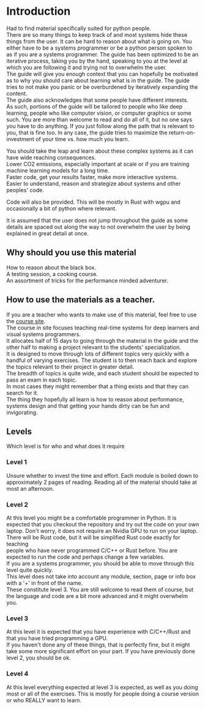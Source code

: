 # Introduction
Had to find material specifically suited for python people.  
There are so many things to keep track of and most systems hide these things from the user. It can be hard to reason about what is going on.
You either have to be a systems programmer or be a python person spoken to as if you are a systems programmer.
The guide has been optimized to be an iterative process, taking you by the hand, speaking to you at the level at which you are following it and trying not to overwhelm the user.  
The guide will give you enough context that you can hopefully be motivated as to why you should care about learning what is in the guide.
The guide tries to not make you panic or be overburdened by iteratively expanding the content.  
The guide also acknowledges that some people have different interests.  
As such, portions of the guide will be tailored to people who like deep learning, people who like computer vision, or computer graphics or some such. You are more than welcome to read and do all of it, but no one says you have to do anything. If you just follow along the path that is relevant to you, that is fine too. In any case, the guide tries to maximize the return-on-investment of your time vs. how much you learn.

You should take the leap and learn about these complex systems as it can have wide reaching consequences.  
Lower CO2 emissions, especially important at scale or if you are training machine learning models for a long time.  
Faster code, get your results faster, make more interactive systems.  
Easier to understand, reason and strategize about systems and other peoples' code.  

Code will also be provided. This will be mostly in Rust with wgpu and occasionally a bit of python where relevant.

It is assumed that the user does not jump throughout the guide as some details are spaced out along the way to not overwhelm the user by being explained in great detail at once.

## Why should you use this material
How to reason about the black box.  
A testing session, a cooking course.  
An assortment of tricks for the performance minded adventurer.

## How to use the materials as a teacher.
If you are a teacher who wants to make use of this material, feel free to use the [course site](https://absorensen.github.io/real-time-visual-and-machine-learning-systems/).  
The course in site focuses teaching real-time systems for deep learners and visual systems programmers.  
It allocates half of 15 days to going through the material in the guide and the other half to making a project relevant to the students' specialization.  
It is designed to move through lots of different topics very quickly with a handful of varying exercises.
The student is to then reach back and explore the topics relevant to their project in greater detail.  
The breadth of topics is quite wide, and each student should be expected to pass an exam in each topic.  
In most cases they might remember that a thing exists and that they can search for it.  
The thing they hopefully all learn is how to reason about performance, systems design and that getting your hands dirty can be fun and invigorating.

## Levels
Which level is for who and what does it require

### Level 1
Unsure whether to invest the time and effort.
Each module is boiled down to approximately 2 pages of reading. 
Reading all of the material should take at most an afternoon.

### Level 2
At this level you might be a comfortable programmer in Python.
It is expected that you checkout the repository and try out the code on your own laptop.
Don't worry, it does not require an Nvidia GPU to run on your laptop.
There will be Rust code, but it will be simplified Rust code exactly for teaching  
people who have never programmed C/C++ or Rust before.
You are expected to run the code and perhaps change a few variables.  
If you are a systems programmer, you should be able to move through this level quite quickly.  
This level does not take into account any module, section, page or info box with a '+' in front of the name.  
These constitute level 3. You are still welcome to read them of course, but  
the language and code are a bit more advanced and it might overwhelm you.

### Level 3
At this level it is expected that you have experience with C/C++/Rust and that you have tried programming a GPU.  
If you haven't done any of these things, that is perfectly fine, but it might take some more significant effort on your part.
If you have previously done level 2, you should be ok.

### Level 4
At this level everything expected at level 3 is expected, as well as you doing most or all of the exercises. This is mostly for people doing a course version or who REALLY want to learn.